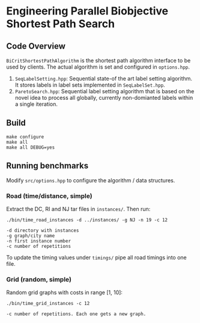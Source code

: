 # Engineering Parallel Biobjective Shortest Path Search

## Code Overview

`BiCritShortestPathAlgorithm` is the shortest path algorithm interface to be used by clients. The actual algorithm is set and configured in `options.hpp`.

1. `SeqLabelSetting.hpp`: Sequential state-of the art label setting algorithm. It stores labels in label sets implemented in `SeqLabelSet.hpp`.
2. `ParetoSearch.hpp`: Sequential label setting algorithm that is based on the novel idea to process all globally, currently non-domianted labels within a single iteration.

## Build
  
    make configure
    make all
    make all DEBUG=yes

## Running benchmarks
Modify `src/options.hpp` to configure the algorithm / data structures.

### Road (time/distance, simple)
Extract the DC, RI and NJ tar files in `instances/`. Then run:

    ./bin/time_road_instances -d ../instances/ -g NJ -n 19 -c 12

    -d directory with instances
    -g graph/city name
    -n first instance number
    -c number of repetitions

To update the timing values under `timings/` pipe all road timings into one file.

### Grid (random, simple)
Random grid graphs with costs in range [1, 10]:
  
    ./bin/time_grid_instances -c 12

    -c number of repetitions. Each one gets a new graph.

